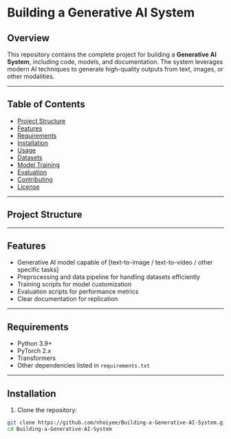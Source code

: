 # Building a Generative AI System

## Overview
This repository contains the complete project for building a **Generative AI System**, including code, models, and documentation. The system leverages modern AI techniques to generate high-quality outputs from text, images, or other modalities.

---

## Table of Contents
- [Project Structure](#project-structure)
- [Features](#features)
- [Requirements](#requirements)
- [Installation](#installation)
- [Usage](#usage)
- [Datasets](#datasets)
- [Model Training](#model-training)
- [Evaluation](#evaluation)
- [Contributing](#contributing)
- [License](#license)

---

## Project Structure

---

## Features
- Generative AI model capable of [text-to-image / text-to-video / other specific tasks]  
- Preprocessing and data pipeline for handling datasets efficiently  
- Training scripts for model customization  
- Evaluation scripts for performance metrics  
- Clear documentation for replication

---

## Requirements
- Python 3.9+  
- PyTorch 2.x  
- Transformers  
- Other dependencies listed in `requirements.txt`

---

## Installation
1. Clone the repository:
```bash
git clone https://github.com/nhoiyee/Building-a-Generative-AI-System.git
cd Building-a-Generative-AI-System

